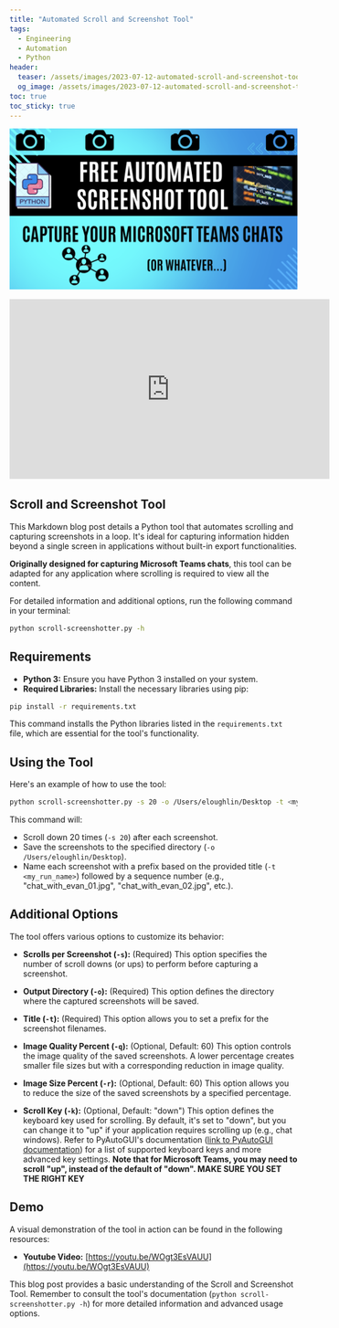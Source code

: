 ```yaml
---
title: "Automated Scroll and Screenshot Tool"
tags:
  - Engineering
  - Automation
  - Python
header:
  teaser: /assets/images/2023-07-12-automated-scroll-and-screenshot-tool/img02.png
  og_image: /assets/images/2023-07-12-automated-scroll-and-screenshot-tool/img02.png
toc: true
toc_sticky: true
---
```



![Automated Scroll and Screenshot Tool](/assets/images/2023-07-12-automated-scroll-and-screenshot-tool/img02.png)


<center>
<iframe width="560" height="315" src="https://www.youtube.com/embed/WOgt3EsVAUU" title="YouTube: Screenshot Tool" frameborder="0" allow="accelerometer; autoplay; clipboard-write; encrypted-media; gyroscope; picture-in-picture; web-share" allowfullscreen></iframe>
</center>

## Scroll and Screenshot Tool

This Markdown blog post details a Python tool that automates scrolling and capturing screenshots in a loop. It's ideal for capturing information hidden beyond a single screen in applications without built-in export functionalities.

**Originally designed for capturing Microsoft Teams chats**, this tool can be adapted for any application where scrolling is required to view all the content.

For detailed information and additional options, run the following command in your terminal:

```bash
python scroll-screenshotter.py -h
```

## Requirements

* **Python 3:** Ensure you have Python 3 installed on your system.
* **Required Libraries:** Install the necessary libraries using pip:

```bash
pip install -r requirements.txt
```

This command installs the Python libraries listed in the `requirements.txt` file, which are essential for the tool's functionality.


## Using the Tool

Here's an example of how to use the tool:

```bash
python scroll-screenshotter.py -s 20 -o /Users/eloughlin/Desktop -t <my_run_name>
```

This command will:

* Scroll down 20 times (`-s 20`) after each screenshot.
* Save the screenshots to the specified directory (`-o /Users/eloughlin/Desktop`).
* Name each screenshot with a prefix based on the provided title (`-t <my_run_name>`) followed by a sequence number (e.g., "chat_with_evan_01.jpg", "chat_with_evan_02.jpg", etc.).

## Additional Options

The tool offers various options to customize its behavior:

* **Scrolls per Screenshot (`-s`):** (Required) This option specifies the number of scroll downs (or ups) to perform before capturing a screenshot.

* **Output Directory (`-o`):** (Required) This option defines the directory where the captured screenshots will be saved. 

* **Title (`-t`):** (Required) This option allows you to set a prefix for the screenshot filenames. 

* **Image Quality Percent (`-q`):** (Optional, Default: 60) This option controls the image quality of the saved screenshots. A lower percentage creates smaller file sizes but with a corresponding reduction in image quality.

* **Image Size Percent (`-r`):** (Optional, Default: 60) This option allows you to reduce the size of the saved screenshots by a specified percentage. 

* **Scroll Key (`-k`):** (Optional, Default: "down") This option defines the keyboard key used for scrolling. By default, it's set to "down", but you can change it to "up" if your application requires scrolling up (e.g., chat windows). Refer to PyAutoGUI's documentation ([link to PyAutoGUI documentation](https://pyautogui.readthedocs.io/en/latest/keyboard.html)) for a list of supported keyboard keys and more advanced key settings. **Note that for Microsoft Teams, you may need to scroll "up", instead of the default of "down". MAKE SURE YOU SET THE RIGHT KEY**

## Demo

A visual demonstration of the tool in action can be found in the following resources:

* **Youtube Video:** [https://youtu.be/WOgt3EsVAUU](https://youtu.be/WOgt3EsVAUU)


This blog post provides a basic understanding of the Scroll and Screenshot Tool. Remember to consult the tool's documentation (`python scroll-screenshotter.py -h`) for more detailed information and advanced usage options.

